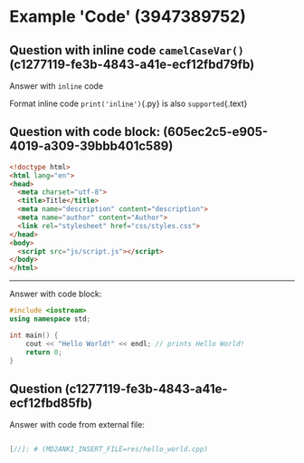 # Example 'Code' (3947389752)

## Question with inline code `camelCaseVar()` (c1277119-fe3b-4843-a41e-ecf12fbd79fb)

Answer with `inline` code

Format inline code `print('inline')`{.py} is also `supported`{.text}

## Question with code block: (605ec2c5-e905-4019-a309-39bbb401c589)

```html
<!doctype html>
<html lang="en">
<head>
  <meta charset="utf-8">
  <title>Title</title>
  <meta name="description" content="description">
  <meta name="author" content="Author">
  <link rel="stylesheet" href="css/styles.css">
</head>
<body>
  <script src="js/script.js"></script>
</body>
</html>
```

---

Answer with code block:

```cpp
#include <iostream>
using namespace std;

int main() {
	cout << "Hello World!" << endl; // prints Hello World!
	return 0;
}
```

## Question (c1277119-fe3b-4843-a41e-ecf12fbd85fb)

Answer with code from external file:

```cpp

[//]: # (MD2ANKI_INSERT_FILE=res/hello_world.cpp)

```
